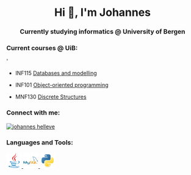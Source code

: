 <h1 align="center">Hi 👋, I'm Johannes</h1>
<h3 align="center">Currently studying informatics @ University of Bergen</h3>

<h3 align="left">Current courses @ UiB:</h3>'

- INF115 [Databases and modelling](https://www.uib.no/en/course/INF115)

- INF101 [Object-oriented programming](https://www.uib.no/en/course/INF101)

- MNF130 [Discrete Structures](https://www.uib.no/en/course/MNF130)


<h3 align="left">Connect with me:</h3>
<p align="left">
<a href="https://linkedin.com/in/johannes-helleve-420739225" target="blank"><img align="center" src="https://raw.githubusercontent.com/rahuldkjain/github-profile-readme-generator/master/src/images/icons/Social/linked-in-alt.svg" alt="johannes helleve" height="30" width="40" /></a>
</p>

<h3 align="left">Languages and Tools:</h3>
<p align="left"> <a href="https://www.java.com" target="_blank" rel="noreferrer"> <img src="https://raw.githubusercontent.com/devicons/devicon/master/icons/java/java-original.svg" alt="java" width="40" height="40"/> </a> <a href="https://www.mysql.com/" target="_blank" rel="noreferrer"> <img src="https://raw.githubusercontent.com/devicons/devicon/master/icons/mysql/mysql-original-wordmark.svg" alt="mysql" width="40" height="40"/> </a> <a href="https://www.python.org" target="_blank" rel="noreferrer"> <img src="https://raw.githubusercontent.com/devicons/devicon/master/icons/python/python-original.svg" alt="python" width="40" height="40"/> </a> </p>
